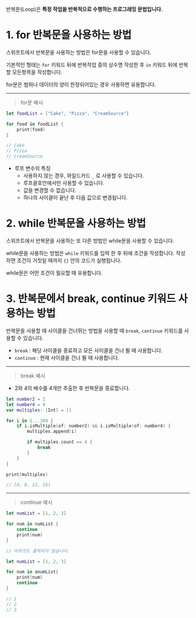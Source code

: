 ﻿반복문(Loop)은 **특정 작업을 반복적으로 수행하는 프로그래밍 문법입니다.**

# 1. for 반복문을 사용하는 방법

스위프트에서 반복문을 사용하는 방법은 for문을 사용할 수 있습니다.

기본적인 형태는 `for` 키워드 뒤에 반복작업 중의 상수명 작성한 후 `in` 키워드 뒤에 반복할 모든항목을 작성합니다.

for문은 범위나 데이터의 양이 한정되어있는 경우 사용하면 유용합니다.

---
> for문 예시

```swift
let foodList = ["Cake", "Pizza", "CreamSource"]

for food in foodList {
	print(food)
}

// Cake
// Pizza
// CreamSource

```

-   루프 변수의 특징
    -   사용하지 않는 경우, 와일드카드 `_` 로 사용할 수 있습니다.
    -   루프괄호안에서만 사용할 수 있습니다.
    -   값을 변경할 수 없습니다.
    -   하나의 사이클이 끝난 후 다음 값으로 변경됩니다.

# 2. while 반복문을 사용하는 방법

스위프트에서 반복문을 사용하는 또 다른 방법인 while문을 사용할 수 있습니다.

while문을 사용하는 방법은 `while` 키워드를 입력 한 후 뒤에 조건을 작성합니다. 작성하면 조건이 거짓일 때까지 `{}` 안의 코드가 실행됩니다.

while문은 어떤 조건이 필요할 때 유용합니다.


# 3. 반복문에서 break, continue 키워드 사용하는 방법

반복문을 사용할 때 사이클을 건너뛰는 방법을 사용할 때 `break`, `continue` 키워드를 사용할 수 있습니다.

-   `break` : 해당 사이클을 종료하고 모든 사이클을 건너 뛸 때 사용합니다.
-   `continue` : 현재 사이클을 건너 뛸 때 사용합니다.

---

> break 예시

-   2와 4의 배수를 4개만 추출한 후 반복문을 종료합니다.

```swift
let number2 = 2
let number4 = 4
var multiples: [Int] = []

for i in 1...100 {
    if i.isMultiple(of: number2) && i.isMultiple(of: number4) {
        multiples.append(i)

        if multiples.count == 4 {
            break
        }
    }
}

print(multiples)

// [4, 8, 12, 16]

```
---
> continue 예시

```swift
let numList = [1, 2, 3]

for num in numList {
    continue
    print(num)
}

// 아무것도 출력되지 않습니다.

let numList = [1, 2, 3]

for num in anumList{
    print(num)
    continue
}

// 1
// 2
// 3

```
